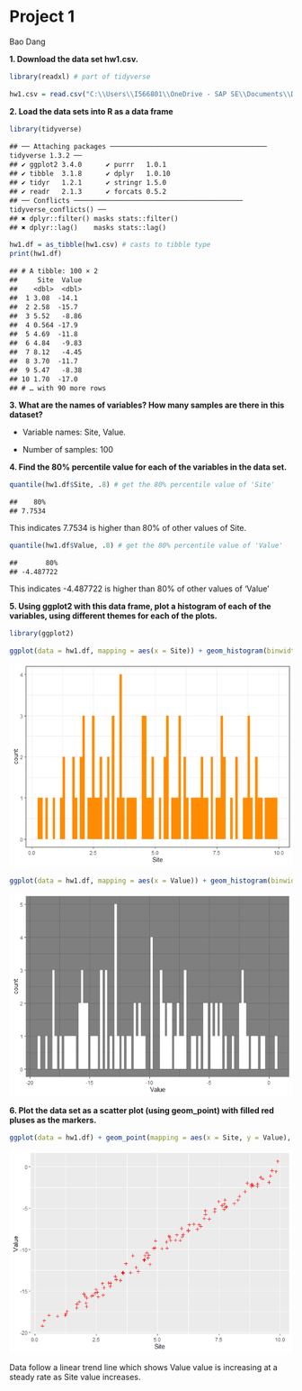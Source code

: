Project 1
================
Bao Dang

**1. Download the data set hw1.csv.**

``` r
library(readxl) # part of tidyverse
```

``` r
hw1.csv = read.csv("C:\\Users\\I566801\\OneDrive - SAP SE\\Documents\\Drexel\\MATH 318\\Week 1\\hw1.csv")
```

**2. Load the data sets into R as a data frame**

``` r
library(tidyverse)
```

    ## ── Attaching packages ─────────────────────────────────────── tidyverse 1.3.2 ──
    ## ✔ ggplot2 3.4.0      ✔ purrr   1.0.1 
    ## ✔ tibble  3.1.8      ✔ dplyr   1.0.10
    ## ✔ tidyr   1.2.1      ✔ stringr 1.5.0 
    ## ✔ readr   2.1.3      ✔ forcats 0.5.2 
    ## ── Conflicts ────────────────────────────────────────── tidyverse_conflicts() ──
    ## ✖ dplyr::filter() masks stats::filter()
    ## ✖ dplyr::lag()    masks stats::lag()

``` r
hw1.df = as_tibble(hw1.csv) # casts to tibble type
print(hw1.df)
```

    ## # A tibble: 100 × 2
    ##     Site  Value
    ##    <dbl>  <dbl>
    ##  1 3.08  -14.1 
    ##  2 2.58  -15.7 
    ##  3 5.52   -8.86
    ##  4 0.564 -17.9 
    ##  5 4.69  -11.8 
    ##  6 4.84   -9.83
    ##  7 8.12   -4.45
    ##  8 3.70  -11.7 
    ##  9 5.47   -8.38
    ## 10 1.70  -17.0 
    ## # … with 90 more rows

**3. What are the names of variables? How many samples are there in this
dataset?**

- Variable names: Site, Value.

- Number of samples: 100

**4. Find the 80% percentile value for each of the variables in the data
set.**

``` r
quantile(hw1.df$Site, .8) # get the 80% percentile value of 'Site'
```

    ##    80% 
    ## 7.7534

This indicates 7.7534 is higher than 80% of other values of Site.

``` r
quantile(hw1.df$Value, .8) # get the 80% percentile value of 'Value'
```

    ##       80% 
    ## -4.487722

This indicates -4.487722 is higher than 80% of other values of ‘Value’

**5. Using ggplot2 with this data frame, plot a histogram of each of the
variables, using different themes for each of the plots.**

``` r
library(ggplot2)
```

``` r
ggplot(data = hw1.df, mapping = aes(x = Site)) + geom_histogram(binwidth = .1, fill = "darkorange") + theme_bw()
```

![](Graphs/Plotting-and-Simple-Analysis_files/figure-gfm/unnamed-chunk-7-1.png)<!-- -->

``` r
ggplot(data = hw1.df, mapping = aes(x = Value)) + geom_histogram(binwidth = .2, fill = "white") + theme_dark()
```

![](Graphs/Plotting-and-Simple-Analysis_files/figure-gfm/unnamed-chunk-8-1.png)<!-- -->

**6. Plot the data set as a scatter plot (using geom_point) with filled
red pluses as the markers.**

``` r
ggplot(data = hw1.df) + geom_point(mapping = aes(x = Site, y = Value), shape = 3, color="red") + theme_grey()
```

![](Graphs/Plotting-and-Simple-Analysis_files/figure-gfm/unnamed-chunk-9-1.png)<!-- -->

Data follow a linear trend line which shows Value value is increasing at
a steady rate as Site value increases.
